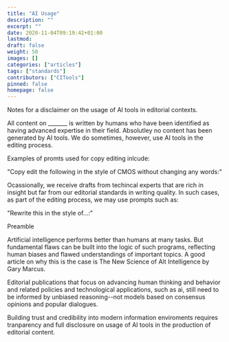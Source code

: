 ```yaml
---
title: "AI Usage"
description: ""
excerpt: ""
date: 2020-11-04T09:19:42+01:00
lastmod: 
draft: false
weight: 50
images: []
categories: ["articles"]
tags: ["standards"]
contributors: ["CITools"]
pinned: false
homepage: false
---
```




Notes for a disclaimer on the usage of AI tools in editorial contexts.

All content on _______ is written by humans who have been identified as having advanced expertise in their field. Absolutley no content has been generated by AI tools. We do sometimes, however, use AI tools in the editing process.

Examples of promts used for copy editing inlcude:

"Copy edit the following in the style of CMOS without changing any words:"

Ocassionally, we receive drafts from techincal experts that are rich in insight but far from our editorial standards in writing quality. In such cases, as part of the editing process, we may use prompts such as:

"Rewrite this in the style of...:"


Preamble

Artificial intelligence performs better than humans at many tasks. But fundamental flaws can be built into the logic of such programs, reflecting human biases and flawed understandings of important topics. A good article on why this is the case is The New Science of Alt Intelligence by Gary Marcus.

Editorial publications that focus on advancing human thinking and behavior and related policies and technological applications, such as ai, still need to be informed by unbiased reasoning--not models based on consensus opinions and popular dialogues.

Building trust and credibility into modern information enviroments requires tranparency and full disclosure on usage of AI tools in the production of editorial content. 